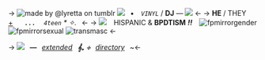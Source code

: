 -> ![made by @lyretta on tumblr](https://64.media.tumblr.com/3c67c70d94de98a5e09d8590c030a2f9/49a4dab4fdbb3394-0a/s500x750/7dc59ebb71a0e5ee9ff9279a7fa2378cf65613dc.pnj) 
![](https://64.media.tumblr.com/67bfbe4513101669ac2a10b65d7c2a54/558928f97b1d2545-76/s75x75_c1/bca3538fc35ea4bb94deec7c88234b99bff82bab.gifv)⠀•⠀ *`VINYL`* / **DJ** — ![](https://64.media.tumblr.com/ce07579754ec42bcec92a85cf9980522/74e3a4f2f60c0e4d-8b/s75x75_c1/d605f7997808da70909c023c5a11087a06c5501d.gifv) <-
-> **HE** / THEY [+](https://en.pronouns.page/@dj-pon3)⠀⠀ **. . .** ⠀ *`4teen` * ✧.*⠀<-
-> ![](https://64.media.tumblr.com/c2c027f557349c00f81e6c9dc03fbd9a/c5e8955232e52e71-38/s75x75_c1/fd9143dd2dfa83f22261ed69ba2132790064906f.gifv)⠀ HISPANIC & **BPDTISM** ***!!***⠀ ![fpmirrorgender](https://64.media.tumblr.com/f0512a929ab8bd382c4ae11a5370ea77/c684f9b49414268b-7b/s75x75_c1/06819c437eb7c876195bfddae09eb753b78f27d2.pnj) ![fpmirrorsexual](https://64.media.tumblr.com/3c6a23409bdcba7924d847155e9a5019/c684f9b49414268b-2c/s75x75_c1/b2ef5c95f4fd5ed50941e389a1b0e82dbfef73a6.pnj) ![transmasc](https://i.postimg.cc/hG2Vg52w/transmasculine-7-stripes-20-px.png) <-

-> ![](https://64.media.tumblr.com/36d2b77dcf317891bcc6574d0e4a6b14/2c3a16ec332fe308-fd/s75x75_c1/6a9fe5c7aa0113ef7d83aad922b1659aa84ab667.gifv)⠀**—**⠀[*extended*](https://rentry.org/-djpon3)⠀***𝄞₊ ⊹***⠀[*directory*](https://rentry.org/--djpon3)⠀~<-